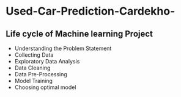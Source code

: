 # Used-Car-Prediction-Cardekho-

## Life cycle of Machine learning Project

* Understanding the Problem Statement
* Collecting Data
* Exploratory Data Analysis
* Data Cleaning
* Data Pre-Processing
* Model Training
* Choosing optimal model
